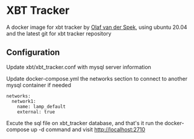 # XBT Tracker

A docker image for xbt tracker by [Olaf van der Spek](https://github.com/OlafvdSpek), using ubuntu 20.04 and the latest git for xbt tracker repository

## Configuration

Update xbt/xbt_tracker.conf with mysql server information

Update docker-compose.yml the networks section to connect to another mysql container if needed

```
networks:
  network1:
    name: lamp_default
    external: true
```

Excute the sql file on xbt_tracker database, and that's it run the docker-compose up -d command and visit [http://localhost:2710](http://localhost:2710)
